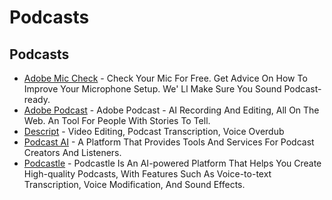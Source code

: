 # Podcasts

## Podcasts

* [Adobe Mic Check](https://podcast.adobe.com/miccheck) - Check Your Mic For Free. Get Advice On How To Improve Your Microphone Setup. We' Ll Make Sure You Sound Podcast-ready.
* [Adobe Podcast](http://podcast.adobe.com) - Adobe Podcast - AI Recording And Editing, All On The Web. An Tool For People With Stories To Tell.
* [Descript](https://www.descript.com/) - Video Editing, Podcast Transcription, Voice Overdub
* [Podcast AI](http://podcast.ai) - A Platform That Provides Tools And Services For Podcast Creators And Listeners.
* [Podcastle](https://podcastle.ai/) - Podcastle Is An AI-powered Platform That Helps You Create High-quality Podcasts, With Features Such As Voice-to-text Transcription, Voice Modification, And Sound Effects.
